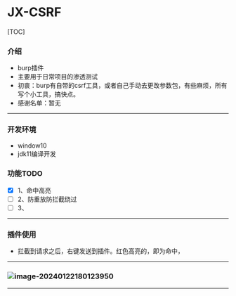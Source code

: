 # JX-CSRF 

[TOC]

### 介绍

* burp插件
* 主要用于日常项目的渗透测试
* 初衷：burp有自带的csrf工具，或者自己手动去更改参数包，有些麻烦，所有写个小工具，搞快点。
* 感谢名单：暂无


**********

### 开发环境
* window10
* jdk11编译开发



### 功能TODO

- [x] 1、命中高亮
- [ ] 2、防重放防拦截绕过
- [ ] 3、

**********

### 插件使用
* 拦截到请求之后，右键发送到插件。红色高亮的，即为命中，

**********

### ![image-20240122180123950](C:\Users\Administrator\Desktop\xia_Yue-1.2\README.assets\image-20240122180123950.png)



************



